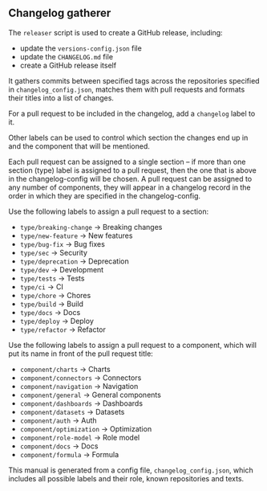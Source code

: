 
## Changelog gatherer

The `releaser` script is used to create a GitHub release, including:
- update the `versions-config.json` file
- update the `CHANGELOG.md` file
- create a GitHub release itself

It gathers commits between specified tags across the repositories specified in `changelog_config.json`, matches them
with pull requests and formats their titles into a list of changes.

For a pull request to be included in the changelog, add a `changelog` label to it.

Other labels can be used to control which section the changes end up in and the component that will be mentioned.

Each pull request can be assigned to a single section – if more than one section (type) label is assigned
to a pull request, then the one that is above in the changelog-config will be chosen. A pull request can be assigned
to any number of components, they will appear in a changelog record in the order in which they are specified
in the changelog-config.

Use the following labels to assign a pull request to a section:
- `type/breaking-change` -> Breaking changes
- `type/new-feature` -> New features
- `type/bug-fix` -> Bug fixes
- `type/sec` -> Security
- `type/deprecation` -> Deprecation
- `type/dev` -> Development
- `type/tests` -> Tests
- `type/ci` -> CI
- `type/chore` -> Chores
- `type/build` -> Build
- `type/docs` -> Docs
- `type/deploy` -> Deploy
- `type/refactor` -> Refactor

Use the following labels to assign a pull request to a component,
which will put its name in front of the pull request title:
- `component/charts` -> Charts
- `component/connectors` -> Connectors
- `component/navigation` -> Navigation
- `component/general` -> General components
- `component/dashboards` -> Dashboards
- `component/datasets` -> Datasets
- `component/auth` -> Auth
- `component/optimization` -> Optimization
- `component/role-model` -> Role model
- `component/docs` -> Docs
- `component/formula` -> Formula

This manual is generated from a config file, `changelog_config.json`, which includes all possible labels and their role,
known repositories and texts.
